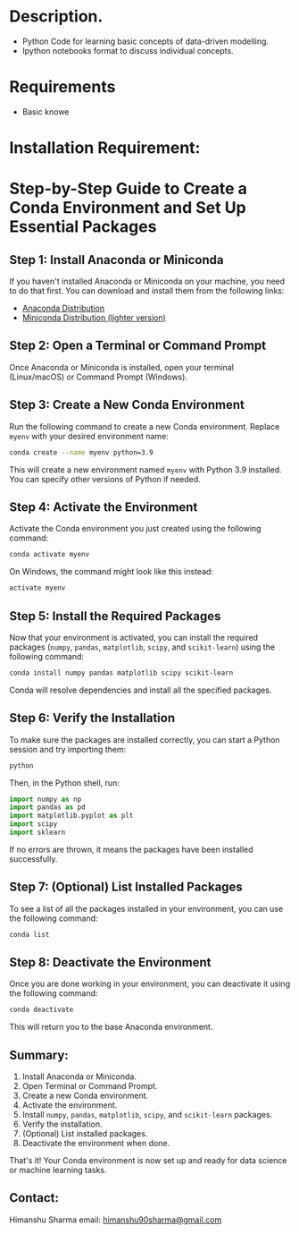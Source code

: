 # Description.
- Python Code for learning basic concepts of data-driven modelling.
- Ipython notebooks format to discuss individual concepts.
  

# Requirements
- Basic knowe

# Installation Requirement:
# Step-by-Step Guide to Create a Conda Environment and Set Up Essential Packages


## Step 1: Install Anaconda or Miniconda
If you haven't installed Anaconda or Miniconda on your machine, you need to do that first. You can download and install them from the following links:
- [Anaconda Distribution](https://www.anaconda.com/products/distribution)
- [Miniconda Distribution (lighter version)](https://docs.conda.io/en/latest/miniconda.html)

## Step 2: Open a Terminal or Command Prompt
Once Anaconda or Miniconda is installed, open your terminal (Linux/macOS) or Command Prompt (Windows).

## Step 3: Create a New Conda Environment
Run the following command to create a new Conda environment. Replace `myenv` with your desired environment name:

```sh
conda create --name myenv python=3.9
```

This will create a new environment named `myenv` with Python 3.9 installed. You can specify other versions of Python if needed.

## Step 4: Activate the Environment
Activate the Conda environment you just created using the following command:

```sh
conda activate myenv
```

On Windows, the command might look like this instead:

```sh
activate myenv
```

## Step 5: Install the Required Packages
Now that your environment is activated, you can install the required packages (`numpy`, `pandas`, `matplotlib`, `scipy`, and `scikit-learn`) using the following command:

```sh
conda install numpy pandas matplotlib scipy scikit-learn
```

Conda will resolve dependencies and install all the specified packages.

## Step 6: Verify the Installation
To make sure the packages are installed correctly, you can start a Python session and try importing them:

```sh
python
```

Then, in the Python shell, run:

```python
import numpy as np
import pandas as pd
import matplotlib.pyplot as plt
import scipy
import sklearn
```

If no errors are thrown, it means the packages have been installed successfully.

## Step 7: (Optional) List Installed Packages
To see a list of all the packages installed in your environment, you can use the following command:

```sh
conda list
```

## Step 8: Deactivate the Environment
Once you are done working in your environment, you can deactivate it using the following command:

```sh
conda deactivate
```

This will return you to the base Anaconda environment.

## Summary:
1. Install Anaconda or Miniconda.
2. Open Terminal or Command Prompt.
3. Create a new Conda environment.
4. Activate the environment.
5. Install `numpy`, `pandas`, `matplotlib`, `scipy`, and `scikit-learn` packages.
6. Verify the installation.
7. (Optional) List installed packages.
8. Deactivate the environment when done.

That's it! Your Conda environment is now set up and ready for data science or machine learning tasks.


## Contact:
Himanshu Sharma
email: himanshu90sharma@gmail.com
